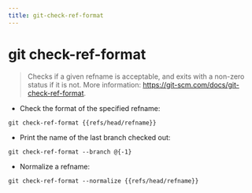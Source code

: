 ```yaml
---
title: git-check-ref-format
---
```

# git check-ref-format

> Checks if a given refname is acceptable, and exits with a non-zero status if it is not.
> More information: <https://git-scm.com/docs/git-check-ref-format>.

- Check the format of the specified refname:

`git check-ref-format {{refs/head/refname}}`

- Print the name of the last branch checked out:

`git check-ref-format --branch @{-1}`

- Normalize a refname:

`git check-ref-format --normalize {{refs/head/refname}}`
